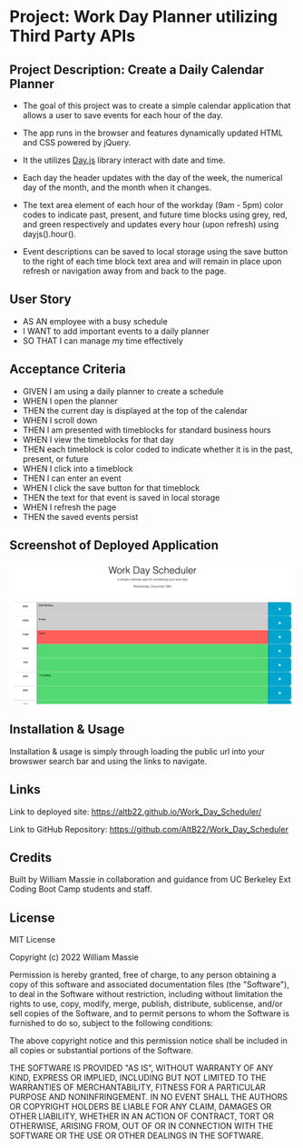 # Project: Work Day Planner utilizing Third Party APIs

## Project Description: Create a Daily Calendar Planner

- The goal of this project was to create a simple calendar application that allows a user to save events for each hour of the day.

- The app runs in the browser and features dynamically updated HTML and CSS powered by jQuery.

- It the utilizes [Day.js](https://day.js.org/en/) library interact with date and time. 

- Each day the header updates with the day of the week, the numerical day of the month, and the month when it changes.

- The text area element of each hour of the workday (9am - 5pm) color codes to indicate past, present, and future time blocks using grey, red, and green respectively and updates every hour (upon refresh) using dayjs().hour().  

- Event descriptions can be saved to local storage using the save button to the right of each time block text area and will remain in place upon refresh or navigation away from and back to the page.

## User Story

- AS AN employee with a busy schedule
- I WANT to add important events to a daily planner
- SO THAT I can manage my time effectively

## Acceptance Criteria

- GIVEN I am using a daily planner to create a schedule
- WHEN I open the planner
- THEN the current day is displayed at the top of the calendar
- WHEN I scroll down
- THEN I am presented with timeblocks for standard business hours
- WHEN I view the timeblocks for that day
- THEN each timeblock is color coded to indicate whether it is in the past, present, or future
- WHEN I click into a timeblock
- THEN I can enter an event
- WHEN I click the save button for that timeblock
- THEN the text for that event is saved in local storage
- WHEN I refresh the page
- THEN the saved events persist

## Screenshot of Deployed Application

![Displays Time Blocks from 9am to 5pm color coded for past, present and future with a blue save button to the right of each hour block.](./Assets/Work_Day_Planner.png)

## Installation & Usage

Installation & usage is simply through loading the public url into your browswer search bar and using the links to navigate.


## Links 

Link to deployed site:
https://altb22.github.io/Work_Day_Scheduler/

Link to GitHub Repository:
https://github.com/AltB22/Work_Day_Scheduler


## Credits

Built by William Massie in collaboration and guidance from UC Berkeley Ext Coding Boot Camp students and staff. 


## License

MIT License

Copyright (c) 2022 William Massie

Permission is hereby granted, free of charge, to any person obtaining a copy
of this software and associated documentation files (the "Software"), to deal
in the Software without restriction, including without limitation the rights
to use, copy, modify, merge, publish, distribute, sublicense, and/or sell
copies of the Software, and to permit persons to whom the Software is
furnished to do so, subject to the following conditions:

The above copyright notice and this permission notice shall be included in all
copies or substantial portions of the Software.

THE SOFTWARE IS PROVIDED "AS IS", WITHOUT WARRANTY OF ANY KIND, EXPRESS OR
IMPLIED, INCLUDING BUT NOT LIMITED TO THE WARRANTIES OF MERCHANTABILITY,
FITNESS FOR A PARTICULAR PURPOSE AND NONINFRINGEMENT. IN NO EVENT SHALL THE
AUTHORS OR COPYRIGHT HOLDERS BE LIABLE FOR ANY CLAIM, DAMAGES OR OTHER
LIABILITY, WHETHER IN AN ACTION OF CONTRACT, TORT OR OTHERWISE, ARISING FROM,
OUT OF OR IN CONNECTION WITH THE SOFTWARE OR THE USE OR OTHER DEALINGS IN THE
SOFTWARE.